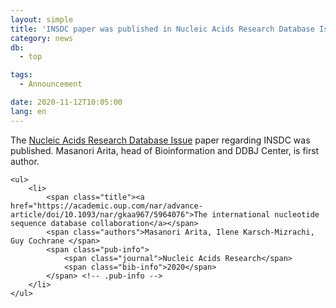 ```yaml
---
layout: simple
title: 'INSDC paper was published in Nucleic Acids Research Database Issue'
category: news
db:
  - top

tags:
  - Announcement

date: 2020-11-12T10:05:00
lang: en
---
```


<p>The <a href="https://academic.oup.com/nar/advance-article/doi/10.1093/nar/gkaa967/5964076">Nucleic Acids Research Database Issue</a> paper regarding INSDC was published. Masanori Arita, head of Bioinformation and DDBJ Center, is first author.</p>

<div id="pub-list">

    <ul>
        <li>
            <span class="title"><a href="https://academic.oup.com/nar/advance-article/doi/10.1093/nar/gkaa967/5964076">The international nucleotide sequence database collaboration</a></span>
            <span class="authors">Masanori Arita, Ilene Karsch-Mizrachi, Guy Cochrane </span>
            <span class="pub-info">
                <span class="journal">Nucleic Acids Research</span>
                <span class="bib-info">2020</span>
            </span> <!-- .pub-info -->
        </li>
    </ul>
</div>
